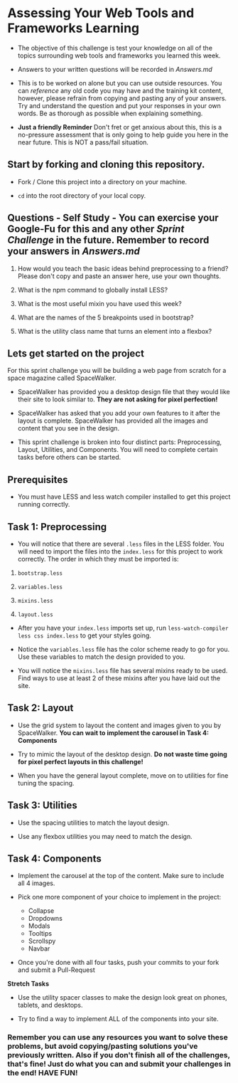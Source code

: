# Assessing Your Web Tools and Frameworks Learning

* The objective of this challenge is test your knowledge on all of the topics surrounding web tools and frameworks you learned this week.

* Answers to your written questions will be recorded in _Answers.md_

* This is to be worked on alone but you can use outside resources. You can _reference_ any old code you may have and the training kit content, however, please refrain from copying and pasting any of your answers. Try and understand the question and put your responses in your own words. Be as thorough as possible when explaining something.

* **Just a friendly Reminder** Don't fret or get anxious about this, this is a no-pressure assessment that is only going to help guide you here in the near future. This is NOT a pass/fail situation.

## Start by forking and cloning this repository.

* Fork / Clone this project into a directory on your machine.

* `cd` into the root directory of your local copy.

## Questions - Self Study - You can exercise your Google-Fu for this and any other _Sprint Challenge_ in the future. Remember to record your answers in _Answers.md_

1. How would you teach the basic ideas behind preprocessing to a friend?  Please don't copy and paste an answer here, use your own thoughts.

2. What is the npm command to globally install LESS?

3. What is the most useful mixin you have used this week?

4. What are the names of the 5 breakpoints used in bootstrap?

5. What is the utility class name that turns an element into a flexbox?

## Lets get started on the project
For this sprint challenge you will be building a web page from scratch for a space magazine called SpaceWalker.  

* SpaceWalker has provided you a desktop design file that they would like their site to look similar to.  **They are not asking for pixel perfection!**

* SpaceWalker has asked that you add your own features to it after the layout is complete.  SpaceWalker has provided all the images and content that you see in the design.  

* This sprint challenge is broken into four distinct parts: Preprocessing, Layout, Utilities, and Components.  You will need to complete certain tasks before others can be started.

## Prerequisites
* You must have LESS and less watch compiler installed to get this project running correctly.

## Task 1: Preprocessing
* You will notice that there are several ```.less``` files in the LESS folder.  You will need to import the files into the ```index.less``` for this project to work correctly. The order in which they must be imported is:

1. ```bootstrap.less```

2. ```variables.less```

3. ```mixins.less```

4. ```layout.less```

* After you have your ```index.less``` imports set up, run ```less-watch-compiler less css index.less``` to get your styles going.

* Notice the ```variables.less``` file has the color scheme ready to go for you.  Use these variables to match the design provided to you.

* You will notice the ```mixins.less``` file has several mixins ready to be used.  Find ways to use at least 2 of these mixins after you have laid out the site.


## Task 2: Layout

* Use the grid system to layout the content and images given to you by SpaceWalker. **You can wait to implement the carousel in Task 4: Components**

* Try to mimic the layout of the desktop design. **Do not waste time going for pixel perfect layouts in this challenge!**

* When you have the general layout complete, move on to utilities for fine tuning the spacing.

## Task 3: Utilities

* Use the spacing utilities to match the layout design. 

* Use any flexbox utilities you may need to match the design.

## Task 4: Components

* Implement the carousel at the top of the content.  Make sure to include all 4 images.

* Pick one more component of your choice to implement in the project:
  - Collapse
  - Dropdowns
  - Modals
  - Tooltips
  - Scrollspy
  - Navbar

* Once you're done with all four tasks, push your commits to your fork and submit a Pull-Request

**Stretch Tasks**

* Use the utility spacer classes to make the design look great on phones, tablets, and desktops.

* Try to find a way to implement ALL of the components into your site.

### Remember you can use any resources you want to solve these problems, but avoid copying/pasting solutions you've previously written. Also if you don't finish all of the challenges, that's fine! Just do what you can and submit your challenges in the end! HAVE FUN!
